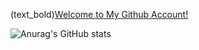 (text_bold)[Welcome to My Github Account!](https://github.com/xCatBear#my-stats)

![Anurag's GitHub stats](https://github-readme-stats.vercel.app/api?username=xCatBear&show_icons=true&theme=radical)
